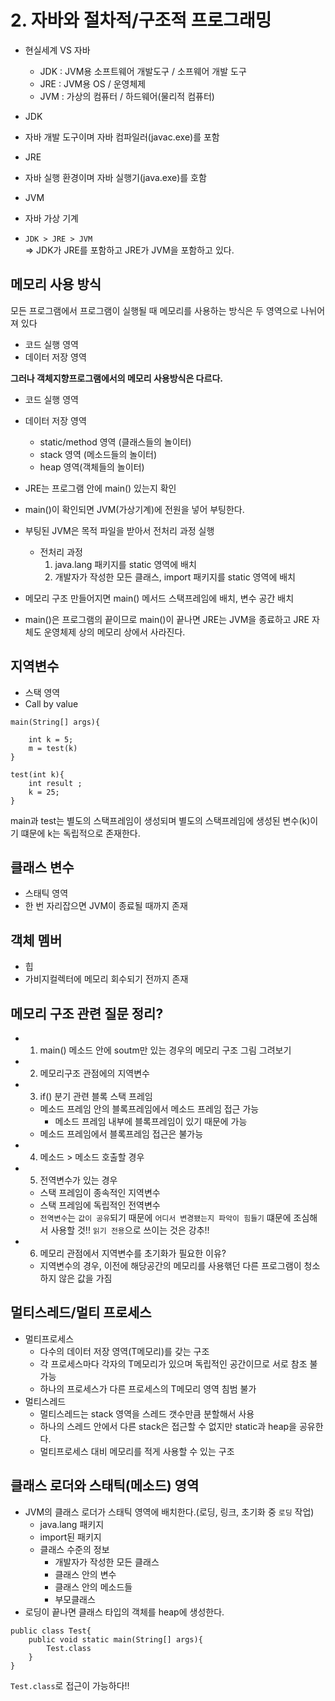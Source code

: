 # 2. 자바와 절차적/구조적 프로그래밍

* 현실세계 VS 자바  
    - JDK : JVM용 소프트웨어 개발도구 / 소프웨어 개발 도구
    - JRE : JVM용 OS                / 운영체제
    - JVM : 가상의 컴퓨터            / 하드웨어(물리적 컴퓨터)

* JDK
- 자바 개발 도구이며 자바 컴파일러(javac.exe)를 포함

* JRE
- 자바 실행 환경이며 자바 실행기(java.exe)를 호함

* JVM
- 자바 가상 기계

* `JDK > JRE > JVM`
    <BR>=> JDK가 JRE를 포함하고 JRE가 JVM을 포함하고 있다.
 
 ## 메모리 사용 방식
모든 프로그램에서 프로그램이 실행될 때 메모리를 사용하는 방식은
두 영역으로 나뉘어져 있다
- 코드 실행 영역
- 데이터 저장 영역

<b>그러나 객체지향프로그램에서의 메모리 사용방식은 다르다.</B>
- 코드 실행 영역
- 데이터 저장 영역
    - static/method 영역 (클래스들의 놀이터)
    - stack 영역  (메소드들의 놀이터)
    - heap 영역(객체들의 놀이터)

- JRE는 프로그램 안에 main() 있는지 확인 
- main()이 확인되면 JVM(가상기계)에 전원을 넣어 부팅한다.
- 부팅된 JVM은 목적 파일을 받아서 전처리 과정 실행
    - 전처리 과정
        1) java.lang 패키지를 static 영역에 배치
        2) 개발자가 작성한 모든 클래스, import 패키지를 static 영역에 배치
- 메모리 구조 만들어지면 main() 메서드 스택프레임에 배치, 변수 공간 배치

- main()은 프로그램의 끝이므로 main()이 끝나면
JRE는 JVM을 종료하고 JRE 자체도 운영체제 상의 메모리 상에서 사라진다.

</hr>

## 지역변수
- 스택 영역
- Call by value
```
main(String[] args){

    int k = 5;
    m = test(k)
}

test(int k){
    int result ;
    k = 25;
}
```
main과 test는 별도의 스택프레임이 생성되며 
별도의 스택프레임에 생성된 변수(k)이기 떄문에
k는 독립적으로 존재한다. 

## 클래스 변수
- 스태틱 영역
- 한 번 자리잡으면 JVM이 종료될 때까지 존재

## 객체 멤버
- 힙
- 가비지컬렉터에 메모리 회수되기 전까지 존재

## 메모리 구조 관련 질문 정리?

- 1) main() 메소드 안에 soutm만 있는 경우의 메모리 구조 그림 그려보기
- 2) 메모리구조 관점에의 지역변수
- 3) if() 분기 관련 블록 스택 프레임
    - 메소드 프레임 안의 블록프레임에서 메소드 프레임 접근 가능
        - 메소드 프레임 내부에 블록프레임이 있기 때문에 가능
    - 메소드 프레임에서 블록프레임 접근은 불가능
- 4) 메소드 > 메소드 호출할 경우
- 5) 전역변수가 있는 경우
    - 스택 프레임이 종속적인 지역변수
    - 스택 프레임에 독립적인 전역변수
    - `전역변수`는 `값이 공유`되기 때문에 `어디서 변경됐는지 파악이 힘들기` 떄문에 조심해서 사용할 것!! `읽기 전용`으로 쓰이는 것은 강추!!
- 6) 메모리 관점에서 지역변수를 초기화가 필요한 이유?
    - 지역변수의 경우, 이전에 해당공간의 메모리를 사용핶던 다른 프로그램이 청소하지 않은 값을 가짐    

## 멀티스레드/멀티 프로세스
* 멀티프로세스
    - 다수의 데이터 저장 영역(T메모리)를 갖는 구조
    - 각 프로세스마다 각자의 T메모리가 있으며 독립적인 공간이므로 서로 참조 불가능
    - 하나의 프로세스가 다른 프로세스의 T메모리 영역 침범 불가
* 멀티스레드
    - 멀티스레드는 stack 영역을 스레드 갯수만큼 분할해서 사용
    - 하나의 스레드 안에서 다른 stack은 접근할 수 없지만 static과 heap을 공유한다.
    - 멀티프로세스 대비 메모리를 적게 사용할 수 있는 구조

## 클래스 로더와 스태틱(메소드) 영역
- JVM의 클래스 로더가 스태틱 영역에 배치한다.(로딩, 링크, 초기화 중 `로딩` 작업)
    - java.lang 패키지
    - import된 패키지
    - 클래스 수준의 정보
        - 개발자가 작성한 모든 클래스
        - 클래스 안의 변수
        - 클래스 안의 메소드들
        - 부모클래스
- 로딩이 끝나면 클래스 타입의 객체를 heap에 생성한다.

```
public class Test{
	public void static main(String[] args){
		Test.class
	}
}
```
`Test.class`로 접근이 가능하다!!











    

